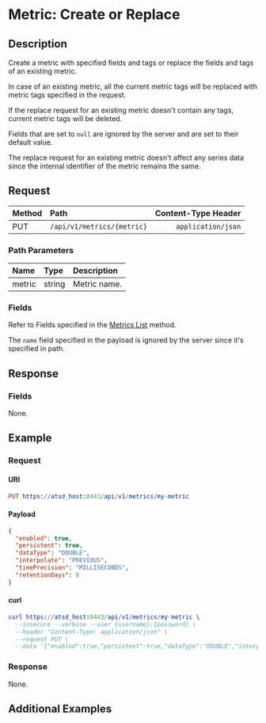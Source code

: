 # Metric: Create or Replace

## Description 

Create a metric with specified fields and tags or replace the fields and tags of an existing metric.

In case of an existing metric, all the current metric tags will be replaced with metric tags specified in the request.

If the replace request for an existing metric doesn't contain any tags, current metric tags will be deleted.

Fields that are set to `null` are ignored by the server and are set to their default value.

The replace request for an existing metric doesn't affect any series data since the internal identifier of the metric remains the same.

## Request

| **Method** | **Path** | **Content-Type Header**|
|:---|:---|---:|
| PUT | `/api/v1/metrics/{metric}` | `application/json` |

### Path Parameters 

|**Name**|**Type**|**Description**|
|:---|:---|:---|
| metric |string|Metric name.|

### Fields

Refer to Fields specified in the [Metrics List](list.md#fields) method.

The `name` field specified in the payload is ignored by the server since it's specified in path.

## Response

### Fields

None.

## Example

### Request

#### URI

```elm
PUT https://atsd_host:8443/api/v1/metrics/my-metric
```

#### Payload

```json
{
  "enabled": true,
  "persistent": true,
  "dataType": "DOUBLE",
  "interpolate": "PREVIOUS",
  "timePrecision": "MILLISECONDS",
  "retentionDays": 0
}
```

#### curl

```elm
curl https://atsd_host:8443/api/v1/metrics/my-metric \
  --insecure --verbose --user {username}:{password} \
  --header "Content-Type: application/json" \
  --request PUT \
  --data '{"enabled":true,"persistent":true,"dataType":"DOUBLE","interpolate": "PREVIOUS","timePrecision":"MILLISECONDS","retentionDays":0}'
```

### Response

None.

## Additional Examples
